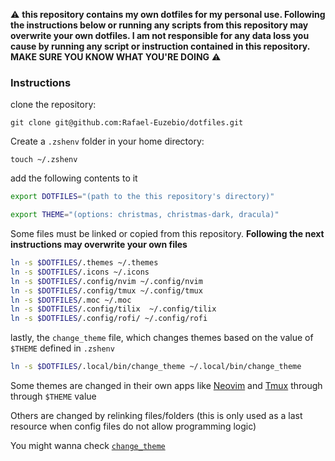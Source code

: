 ⚠️ **this repository contains my own dotfiles for my personal use. Following the instructions below or running any scripts from this repository may overwrite your own dotfiles. I am not responsible for any data loss you cause by running any script or instruction contained in this repository. MAKE SURE YOU KNOW WHAT YOU'RE DOING** ⚠️


### Instructions

clone the repository:

`git clone git@github.com:Rafael-Euzebio/dotfiles.git`

Create a `.zshenv` folder in your home directory:

`touch ~/.zshenv`

add the following contents to it

```bash
export DOTFILES="(path to the this repository's directory)"

export THEME="(options: christmas, christmas-dark, dracula)"
```

Some files must be linked  or copied from this repository. **Following the next instructions may overwrite your own files**

```bash
ln -s $DOTFILES/.themes ~/.themes
ln -s $DOTFILES/.icons ~/.icons
ln -s $DOTFILES/.config/nvim ~/.config/nvim
ln -s $DOTFILES/.config/tmux ~/.config/tmux
ln -s $DOTFILES/.moc ~/.moc
ln -s $DOTFILES/.config/tilix  ~/.config/tilix
ln -s $DOTFILES/.config/rofi/ ~/.config/rofi
```

lastly, the `change_theme` file, which changes themes based on the value of `$THEME` defined in `.zshenv`

```bash
ln -s $DOTFILES/.local/bin/change_theme ~/.local/bin/change_theme
```

Some themes are changed in their own apps like [Neovim](https://github.com/Rafael-Euzebio/dotfiles/blob/master/.config/nvim/lua/Plugins/nvim-colorscheme.lua) and [Tmux](https://github.com/Rafael-Euzebio/dotfiles/blob/master/.config/tmux/tmux.conf) through through `$THEME` value

Others are changed by relinking files/folders (this is only used as a last resource when config files do not allow programming logic) 

You might wanna check [`change_theme`](https://github.com/Rafael-Euzebio/dotfiles/blob/master/.local/bin/change_theme)

